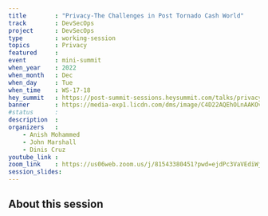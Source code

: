 ```yaml
---
title        : "Privacy-The Challenges in Post Tornado Cash World"
track        : DevSecOps
project      : DevSecOps
type         : working-session
topics       : Privacy
featured     :
event        : mini-summit
when_year    : 2022
when_month   : Dec
when_day     : Tue
when_time    : WS-17-18
hey_summit   : https://post-summit-sessions.heysummit.com/talks/privacy-the-challenges-in-post-tornado-cash-world/
banner       : https://media-exp1.licdn.com/dms/image/C4D22AQEhOLnAAKOvSA/feedshare-shrink_800/0/1661897826737?e=1665014400&v=beta&t=BKWnw32GwqimHDpv5xgQnBw2rD9hnNHIlpDzZDEYpg4
#status      : 
description  :
organizers   :
    - Anish Mohammed     
    - John Marshall
    - Dinis Cruz
youtube_link : 
zoom_link    : https://us06web.zoom.us/j/81543380451?pwd=ejdPc3VaVEdiWjBWZGxvVFBEK3BLUT09
session_slides:
---
```




## About this session
